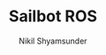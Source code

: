 ---
layout: landing
title: Sailbot ROS
author: Nikil Shyamsunder
categories: ['ROS']
logo: ros-logo.jpg
permalink: /sailbotros/
---